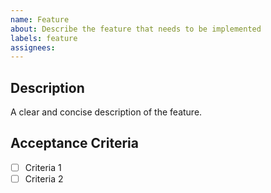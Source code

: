 ```yaml
---
name: Feature
about: Describe the feature that needs to be implemented
labels: feature
assignees:
---
```


## **Description**
A clear and concise description of the feature.

## **Acceptance Criteria**
- [ ] Criteria 1
- [ ] Criteria 2
